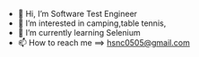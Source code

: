 - 👋 Hi, I’m Software Test Engineer
- 👀 I’m interested in camping,table tennis,
- 🌱 I’m currently learning Selenium
- 📫 How to reach me ==> hsnc0505@gmail.com

<!---
hsnince05/hsnince05 is a ✨ special ✨ repository because its `README.md` (this file) appears on your GitHub profile.
You can click the Preview link to take a look at your changes.
--->
